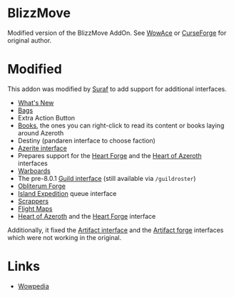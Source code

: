 # BlizzMove
Modified version of the BlizzMove AddOn. See [WowAce](https://www.wowace.com/projects/blizzmove) or [CurseForge](https://www.curseforge.com/wow/addons/blizzmove) for original author.

# Modified
This addon was modified by [Suraf](https://wow.gamepedia.com/User:Surafbrov) to add support for additional interfaces.

* [What's New](https://wow.gamepedia.com/What%27s_New)
* [Bags](https://wow.gamepedia.com/Bag)
* Extra Action Button
* [Books](https://wow.gamepedia.com/Book), the ones you can right-click to read its content or books laying around Azeroth
* Destiny (pandaren interface to choose faction)
* [Azerite interface](https://wow.gamepedia.com/Azerite_interface)
* Prepares support for the [Heart Forge](https://wow.gamepedia.com/Heart_Forge) and the [Heart of Azeroth](https://wow.gamepedia.com/Heart_of_Azeroth) interfaces
* [Warboards](https://wow.gamepedia.com/Warboard)
* The pre-8.0.1 [Guild interface](https://wow.gamepedia.com/Guild_list) (still available via `/guildroster`)
* [Obliterum Forge](https://wow.gamepedia.com/Obliterum_Forge)
* [Island Expedition](https://wow.gamepedia.com/Island_Expedition) queue interface
* [Scrappers](https://wow.gamepedia.com/Scrapper)
* [Flight Maps](https://wow.gamepedia.com/Flight_Map)
* [Heart of Azeroth](https://wow.gamepedia.com/Heart_of_Azeroth) and the [Heart Forge](https://wow.gamepedia.com/Heart_Forge) interface

Additionally, it fixed the [Artifact interface](https://wow.gamepedia.com/Artifact_interface) and the [Artifact forge](https://wow.gamepedia.com/Artifact_forge) interfaces which were not working in the original.

# Links
* [Wowpedia](https://wow.gamepedia.com/User:Surafbrov/BlizzMove)
